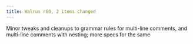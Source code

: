 ```yaml
---
title: Walrus r60, 2 items changed
---
```


Minor tweaks and cleanups to grammar rules for multi-line comments, and multi-line comments with nesting; more specs for the same
